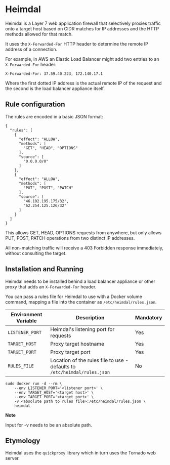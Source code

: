 # Heimdal

Heimdal is a Layer 7 web application firewall that selectively proxies traffic onto a target host based on CIDR matches for IP addresses and the HTTP methods allowed for that match.

It uses the `X-Forwarded-For` HTTP header to determine the remote IP address of a connection.

For example, in AWS an Elastic Load Balancer might add two entries to an `X-Forwarded-For` header:

```
X-Forwarded-For: 37.59.40.223, 172.140.17.1
```

Where the first dotted IP address is the actual remote IP of the request and the second is the load balancer appliance itself.

## Rule configuration

The rules are encoded in a basic JSON format:

```
{
  "rules": [
    {
      "effect": "ALLOW",
      "methods": [
        "GET", "HEAD", "OPTIONS"
      ],
      "source": [
        "0.0.0.0/0"
      ]
    },
    {
      "effect": "ALLOW",
      "methods": [
        "PUT", "POST", "PATCH"
      ],
      "source": [
        "46.102.195.175/32",
        "62.254.125.126/32"
      ]
    }
  ]
}
```

This allows GET, HEAD, OPTIONS requests from anywhere, but only allows PUT, POST, PATCH operations from two distinct IP addresses.

All non-matching traffic will receive a 403 Forbidden response immediately, without consulting the target.

## Installation and Running

Heimdal needs to be installed behind a load balancer appliance or other proxy that adds an `X-Forwarded-For` header.

You can pass a rules file for Heimdal to use with a Docker volume command, mapping a file into the container as `/etc/heimdal/rules.json`.

| Environment Variable | Description                                                               | Mandatory |
|----------------------|---------------------------------------------------------------------------|-----------|
| `LISTENER_PORT`      | Heimdal's listening port for requests                                     | Yes       |
| `TARGET_HOST`        | Proxy target hostname                                                     | Yes       |
| `TARGET_PORT`        | Proxy target port                                                         | Yes       |
| `RULES_FILE`         | Location of the rules file to use - defaults to `/etc/heimdal/rules.json` | No        |

```
sudo docker run -d --rm \
    --env LISTENER_PORT='<listener port>' \
    --env TARGET_HOST='<target host>' \
    --env TARGET_PORT='<target port>' \
    -v <absolute path to rules file>:/etc/heimdal/rules.json \
    heimdal
```

**Note**

Input for -v needs to be an absolute path.

## Etymology

Heimdal uses the `quickproxy` library which in turn uses the Tornado web server.